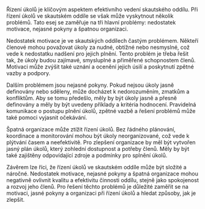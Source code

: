 Řízení úkolů je klíčovým aspektem efektivního vedení skautského oddílu. Při řízení úkolů ve skautském oddíle se však může vyskytnout několik problémů. Tato esej se zaměřuje na tři hlavní problémy: nedostatek motivace, nejasné pokyny a špatnou organizaci.

Nedostatek motivace je ve skautských oddílech častým problémem. Někteří členové mohou považovat úkoly za nudné, obtížné nebo nesmyslné, což vede k nedostatku nadšení pro jejich plnění. Tento problém je třeba řešit tak, že úkoly budou zajímavé, smysluplné a přiměřené schopnostem členů. Motivaci může zvýšit také uznání a ocenění jejich úsilí a poskytnutí zpětné vazby a podpory.

Dalším problémem jsou nejasné pokyny. Pokud nejsou úkoly jasně definovány nebo sděleny, může docházet k nedorozuměním, zmatkům a konfliktům. Aby se tomu předešlo, měly by být úkoly jasně a přesně definovány a měly by být uvedeny příklady a kritéria hodnocení. Pravidelná komunikace o postupu plnění úkolů, zpětné vazbě a řešení problémů může také pomoci vyjasnit očekávání.

Špatná organizace může ztížit řízení úkolů. Bez řádného plánování, koordinace a monitorování mohou být úkoly neorganizované, což vede k plýtvání časem a neefektivitě. Pro zlepšení organizace by měl být vytvořen jasný plán úkolů, který zohlední dostupnost a potřeby členů. Měly by být také zajištěny odpovídající zdroje a podmínky pro splnění úkolů.

Závěrem lze říci, že řízení úkolů ve skautském oddíle může být složité a náročné. Nedostatek motivace, nejasné pokyny a špatná organizace mohou negativně ovlivnit kvalitu a efektivitu činnosti oddílu, stejně jako spokojenost a rozvoj jeho členů. Pro řešení těchto problémů je důležité zaměřit se na motivaci, jasné pokyny a organizaci při řízení úkolů a hledat způsoby, jak je zlepšit.

